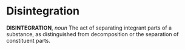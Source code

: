 # Disintegration

**DISINTEGRATION**, _noun_ The act of separating integrant parts of a substance, as distinguished from decomposition or the separation of constituent parts.